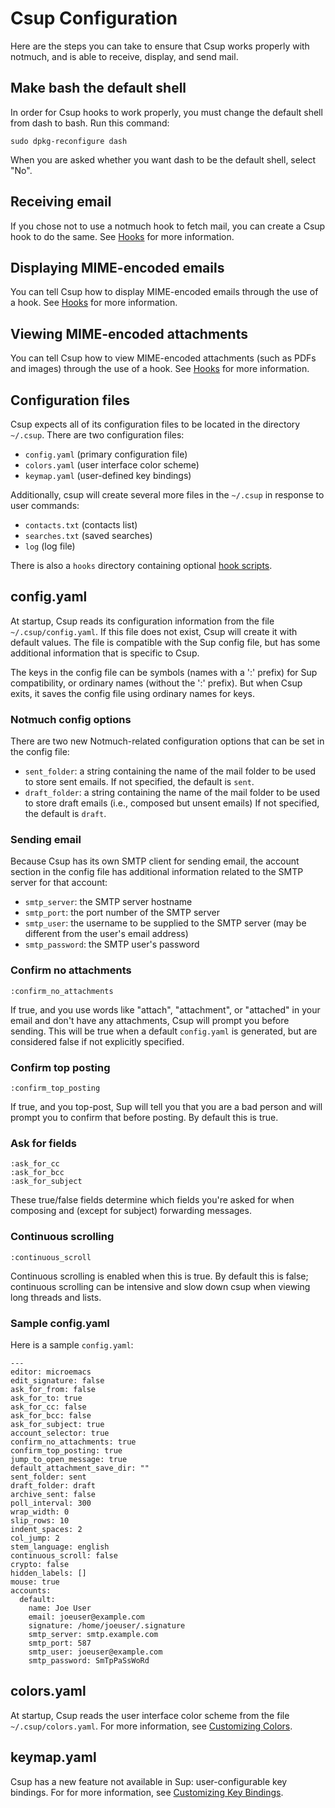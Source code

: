 # Csup Configuration

Here are the steps you can take to ensure that Csup works properly with
notmuch, and is able to receive, display, and send mail.

## Make bash the default shell

In order for Csup hooks to work properly, you must change the default shell
from dash to bash.  Run this command:

    sudo dpkg-reconfigure dash

When you are asked whether you want dash to be the default shell, select "No".

## Receiving email

If you chose not to use a notmuch hook to fetch mail, you can
create a Csup hook to do the same.
See [Hooks](../advancedusage/Hooks.md)
for more information.

## Displaying MIME-encoded emails

You can tell Csup how to display MIME-encoded emails through the use of a hook.
See [Hooks](../advancedusage/Hooks.md)
for more information.

## Viewing MIME-encoded attachments

You can tell Csup how to view MIME-encoded attachments (such as PDFs
and images) through the use of a hook.
See [Hooks](../advancedusage/Hooks.md)
for more information.

## Configuration files

Csup expects all of its configuration files to be located in the directory `~/.csup`.
There are two configuration files:

* `config.yaml` (primary configuration file)
* `colors.yaml`  (user interface color scheme)
* `keymap.yaml` (user-defined key bindings)

Additionally, csup will create several more files in the `~/.csup` in
response to user commands:

* `contacts.txt` (contacts list)
* `searches.txt` (saved searches)
* `log` (log file)

There is also a `hooks` directory containing optional [hook scripts](../advancedusage/Hooks.md).

## config.yaml

At startup, Csup reads its configuration information from the file
`~/.csup/config.yaml`.  If this file does not exist, Csup will
create it with default values.  The file is compatible with the Sup
config file, but has some additional information that is
specific to Csup.

The keys in the config file can be symbols (names with a ':' prefix) for Sup compatibility,
or ordinary names (without the ':' prefix).  But when Csup exits,
it saves the config file using ordinary names for keys.

### Notmuch config options

There are two new Notmuch-related configuration options that can
be set in the config file:

* `sent_folder`: a string containing the name of the mail folder to be used to store sent emails.
  If not specified, the default is `sent`.
* `draft_folder`: a string containing the name of the mail folder to be used to store draft emails (i.e., composed but unsent emails)
  If not specified, the default is `draft`.

### Sending email

Because Csup has its own SMTP client for sending email, the
account section in the config file has additional information related
to the SMTP server for that account:

* `smtp_server`: the SMTP server hostname
* `smtp_port`: the port number of the SMTP server
* `smtp_user`: the username to be supplied to the SMTP server (may be different from the
user's email address)
* `smtp_password`: the SMTP user's password

### Confirm no attachments

    :confirm_no_attachments

If true, and you use words like "attach", "attachment", or
"attached" in your email and don't have any attachments, Csup will
prompt you before sending. This will be true when a default 
`config.yaml` is generated, but are considered false if not 
explicitly specified. 

### Confirm top posting

    :confirm_top_posting

If true, and you top-post, Sup will tell you that you are a bad
person and will prompt you to confirm that before posting.
By default this is true.

### Ask for fields

    :ask_for_cc
    :ask_for_bcc
    :ask_for_subject

These true/false fields determine which fields you're asked for when composing and
(except for subject) forwarding messages.

### Continuous scrolling

    :continuous_scroll

Continuous scrolling is enabled when this is true. 
By default this is false; continuous scrolling can be 
intensive and slow down csup when viewing long threads and lists.

### Sample config.yaml

Here is a sample `config.yaml`:

```
---
editor: microemacs
edit_signature: false
ask_for_from: false
ask_for_to: true
ask_for_cc: false
ask_for_bcc: false
ask_for_subject: true
account_selector: true
confirm_no_attachments: true
confirm_top_posting: true
jump_to_open_message: true
default_attachment_save_dir: ""
sent_folder: sent
draft_folder: draft
archive_sent: false
poll_interval: 300
wrap_width: 0
slip_rows: 10
indent_spaces: 2
col_jump: 2
stem_language: english
continuous_scroll: false
crypto: false
hidden_labels: []
mouse: true
accounts:
  default:
    name: Joe User
    email: joeuser@example.com
    signature: /home/joeuser/.signature
    smtp_server: smtp.example.com
    smtp_port: 587
    smtp_user: joeuser@example.com
    smtp_password: SmTpPaSsWoRd
```

## colors.yaml

At startup, Csup reads the user interface color scheme from the file
`~/.csup/colors.yaml`.  For more information, see
[Customizing Colors](../advancedusage/Customizing-colors.md).

## keymap.yaml

Csup has a new feature not available in Sup: user-configurable
key bindings.  For for more information, see
[Customizing Key Bindings](../advancedusage/Customizing-Key-Bindings.md).
